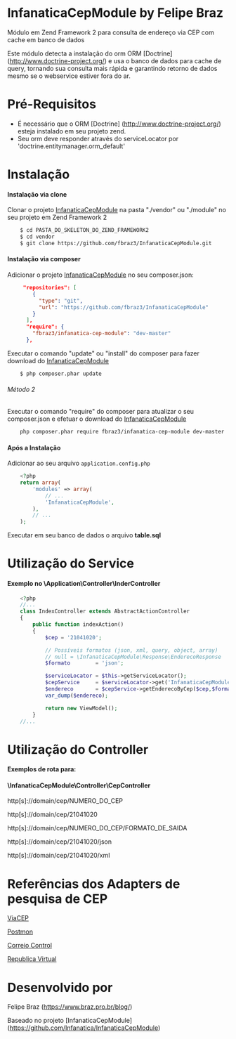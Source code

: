 # InfanaticaCepModule by Felipe Braz

Módulo em Zend Framework 2 para consulta de endereço via CEP com cache em banco de dados

Este módulo detecta a instalação do orm ORM [Doctrine] (http://www.doctrine-project.org/) e usa o banco de dados para cache de query, tornando sua consulta mais rápida e garantindo retorno de dados mesmo se o webservice estiver fora do ar.

# Pré-Requisitos
- É necessário que o ORM [Doctrine] (http://www.doctrine-project.org/) esteja instalado em seu projeto zend.
- Seu orm deve responder através do serviceLocator por 'doctrine.entitymanager.orm_default'

# Instalação

#### Instalação via clone

Clonar o projeto [InfanaticaCepModule](https://github.com/fbraz3/InfanaticaCepModule.git) na pasta "./vendor" ou "./module" no seu projeto em Zend Framework 2

```bash
    $ cd PASTA_DO_SKELETON_DO_ZEND_FRAMEWORK2
    $ cd vendor
    $ git clone https://github.com/fbraz3/InfanaticaCepModule.git
```

#### Instalação via composer

Adicionar o projeto [InfanaticaCepModule](https://github.com/fbraz3/InfanaticaCepModule.git) no seu composer.json:


```json
     "repositories": [
        {
          "type": "git",
          "url": "https://github.com/fbraz3/InfanaticaCepModule"
        }
      ],
      "require": {
        "fbraz3/infanatica-cep-module": "dev-master"
      },
```
Executar o comando "update" ou "install" do composer para fazer download do [InfanaticaCepModule](https://github.com/fbraz3/InfanaticaCepModule)

```bash
    $ php composer.phar update
```

###### Método 2

Executar o comando "require" do composer para atualizar o seu composer.json e efetuar o download do [InfanaticaCepModule](https://github.com/fbraz3/InfanaticaCepModule)

```bash
	php composer.phar require fbraz3/infanatica-cep-module dev-master
```


#### Após a Instalação

Adicionar ao seu arquivo `application.config.php` 

```php
    <?php
    return array(
        'modules' => array(
            // ...
            'InfanaticaCepModule',
        ),
        // ...
    );
```

Executar em seu banco de dados o arquivo **table.sql**

# Utilização do Service 
#### Exemplo no \Application\Controller\InderController

```php
	<?php
	//...
	class IndexController extends AbstractActionController
	{
		public function indexAction()
	    {
			$cep = '21041020';

			// Possíveis formatos (json, xml, query, object, array)
			// null = \InfanaticaCepModule\Response\EnderecoResponse
			$formato        = 'json';

			$serviceLocator = $this->getServiceLocator();
			$cepService     = $serviceLocator->get('InfanaticaCepModule\Service\CepService');
			$endereco       = $cepService->getEnderecoByCep($cep,$formato);
			var_dump($endereco);

	        return new ViewModel();
	    }
    //...
```

# Utilização do Controller 
#### Exemplos de rota para:
#### \InfanaticaCepModule\Controller\CepController


http[s]://domain/cep/NUMERO_DO_CEP</div>

http[s]://domain/cep/21041020</div>

http[s]://domain/cep/NUMERO_DO_CEP/FORMATO_DE_SAIDA</div>

http[s]://domain/cep/21041020/json

http[s]://domain/cep/21041020/xml


# Referências dos Adapters de pesquisa de CEP

[ViaCEP](http://viacep.com.br/)

[Postmon](http://postmon.com.br/)

[Correio Control](http://avisobrasil.com.br/correio-control/api-de-consulta-de-cep/)

[Republica Virtual](http://www.republicavirtual.com.br/cep/)


# Desenvolvido por
Felipe Braz (https://www.braz.pro.br/blog/)

Baseado no projeto [InfanaticaCepModule] (https://github.com/Infanatica/InfanaticaCepModule)